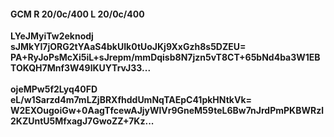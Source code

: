 #### GCM R 20/0c/400 L 20/0c/400
**LYeJMyiTw2eknodj**<br/>**sJMkYI7jORG2tYAaS4bkUIk0tUoJKj9XxGzh8s5DZEU=**<br/>**PA+RyJoPsMcXi5iL+sJrepm/mmDqisb8N7jzn5vT8CT+65bNd4ba3W1EBTOKQH7Mnf3W49lKUYTrvJ33...**<br/><br/>
**ojeMPw5f2Lyq40FD**<br/>**eL/w1Sarzd4m7mLZjBRXfhddUmNqTAEpC41pkHNtkVk=**<br/>**W2EXOugoiGw+0AagTfcewAJjyWlVr9GneM59teL6Bw7nJrdPmPKBWRzl2KZUntU5MfxagJ7GwoZZ+7Kz...**